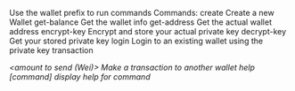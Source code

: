 Use the wallet prefix to run commands 
Commands:
  create                                                           Create a new Wallet
  get-balance                                                      Get the wallet info
  get-address                                                      Get the actual wallet address
  encrypt-key <key> <password>                                     Encrypt and store your actual private key
  decrypt-key <password>                                           Get your stored private key
  login <private key>                                              Login to an existing wallet using the private key
  transaction <password> <address to send> <amount to send (Wei)>  Make a transaction to another wallet
  help [command]                                                   display help for command
